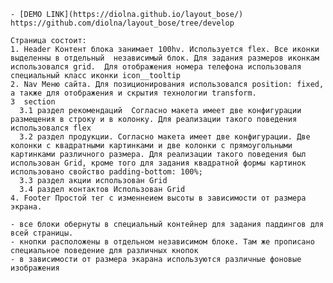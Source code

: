     - [DEMO LINK](https://diolna.github.io/layout_bose/)
    https://github.com/diolna/layout_bose/tree/develop
    
    Страница состоит:
    1. Header Контент блока занимает 100hv. Используется flex. Все иконки выделенны в отдельный  независимый блок. Для задания размеров иконкам использовался grid.  Для отображения номера телефона использоваля специальный класс иконки icon__tooltip
    2. Nav Меню сайта. Для позиционирования использовался position: fixed, а также для отображения и скрытия технологии transform.
    3  section
      3.1 раздел рекомендаций  Согласно макета имеет две конфигурации размещения в строку и в колонку. Для реализации такого поведения использовался flex
      3.2 раздел продукции. Согласно макета имеет две конфигурации. Две колонки с квадратными картинками и две колонки с прямоугольными картинками различного размера. Для реализации такого поведения был использован Grid, кроме того для задания квадратной формы картинок использовано свойство padding-bottom: 100%;
      3.3 раздел акции использован Grid
      3.4 раздел контактов Использован Grid
    4. Footer Простой тег с изменнеием высоты в зависимости от размера экрана.
    
    - все блоки обернуты в специальный контейнер для задания паддингов для всей страницы. 
    - кнопки расположены в отдельном независимом блоке. Там же прописано специальное поведение для различных кнопок
    - в зависимости от размера экарана используются различные фоновые изображения
